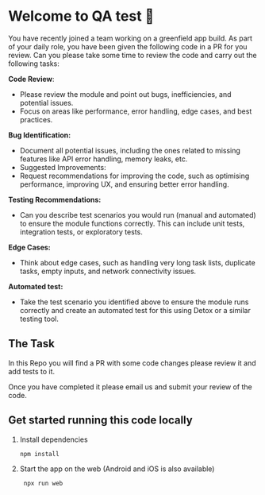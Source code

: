 # Welcome to QA test 👋

You have recently joined a team working on a greenfield app build. As part of your daily role, you have been given the following code in a PR for you review. Can you please take some time to review the code and carry out the following tasks:

**Code Review**:
- Please review the module and point out bugs, inefficiencies, and potential issues.
- Focus on areas like performance, error handling, edge cases, and best practices.

**Bug Identification:**
- Document all potential issues, including the ones related to missing features like API error handling, memory leaks, etc.
- Suggested Improvements:
- Request recommendations for improving the code, such as optimising performance, improving UX, and ensuring better error handling.

**Testing Recommendations:**
- Can you describe test scenarios you would run (manual and automated) to ensure the module functions correctly. This can include unit tests, integration tests, or exploratory tests.

**Edge Cases:**
- Think about edge cases, such as handling very long task lists, duplicate tasks, empty inputs, and network connectivity issues.

**Automated test:**
- Take the test scenario you identified above to ensure the module runs correctly and create an automated test for this using Detox or a similar testing tool.


## The Task
In this Repo you will find a PR with some code changes please review it and add tests to it.

Once you have completed it please email us and submit your review of the code.

## Get started running this code locally

1. Install dependencies

   ```bash
   npm install
   ```

2. Start the app on the web (Android and iOS is also available)

   ```bash
    npx run web
   ```

